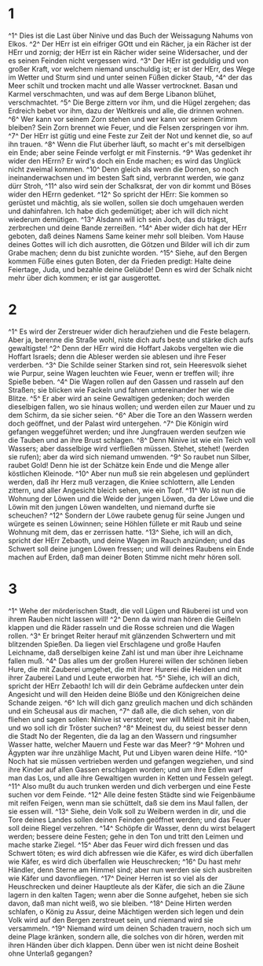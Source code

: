 # 1
^1^ Dies ist die Last über Ninive und das Buch der Weissagung Nahums von Elkos. ^2^ Der HErr ist ein eifriger GOtt und ein Rächer, ja ein Rächer ist der HErr und zornig; der HErr ist ein Rächer wider seine Widersacher, und der es seinen Feinden nicht vergessen wird. ^3^ Der HErr ist geduldig und von großer Kraft, vor welchem niemand unschuldig ist; er ist der HErr, des Wege im Wetter und Sturm sind und unter seinen Füßen dicker Staub, ^4^ der das Meer schilt und trocken macht und alle Wasser vertrocknet. Basan und Karmel verschmachten, und was auf dem Berge Libanon blühet, verschmachtet. ^5^ Die Berge zittern vor ihm, und die Hügel zergehen; das Erdreich bebet vor ihm, dazu der Weltkreis und alle, die drinnen wohnen. ^6^ Wer kann vor seinem Zorn stehen und wer kann vor seinem Grimm bleiben? Sein Zorn brennet wie Feuer, und die Felsen zerspringen vor ihm. ^7^ Der HErr ist gütig und eine Feste zur Zeit der Not und kennet die, so auf ihn trauen. ^8^ Wenn die Flut überher läuft, so macht er's mit derselbigen ein Ende; aber seine Feinde verfolgt er mit Finsternis. ^9^ Was gedenket ihr wider den HErrn? Er wird's doch ein Ende machen; es wird das Unglück nicht zweimal kommen. ^10^ Denn gleich als wenn die Dornen, so noch ineinanderwachsen und im besten Saft sind, verbrannt werden, wie ganz dürr Stroh, ^11^ also wird sein der Schalksrat, der von dir kommt und Böses wider den HErrn gedenket. ^12^ So spricht der HErr: Sie kommen so gerüstet und mächtig, als sie wollen, sollen sie doch umgehauen werden und dahinfahren. Ich habe dich gedemütiget; aber ich will dich nicht wiederum demütigen. ^13^ Alsdann will ich sein Joch, das du trägst, zerbrechen und deine Bande zerreißen. ^14^ Aber wider dich hat der HErr geboten, daß deines Namens Same keiner mehr soll bleiben. Vom Hause deines Gottes will ich dich ausrotten, die Götzen und Bilder will ich dir zum Grabe machen; denn du bist zunichte worden. ^15^ Siehe, auf den Bergen kommen Füße eines guten Boten, der da Frieden predigt: Halte deine Feiertage, Juda, und bezahle deine Gelübde! Denn es wird der Schalk nicht mehr über dich kommen; er ist gar ausgerottet.

# 2
^1^ Es wird der Zerstreuer wider dich heraufziehen und die Feste belagern. Aber ja, berenne die Straße wohl, niste dich aufs beste und stärke dich aufs gewaltigste! ^2^ Denn der HErr wird die Hoffart Jakobs vergelten wie die Hoffart Israels; denn die Ableser werden sie ablesen und ihre Feser verderben. ^3^ Die Schilde seiner Starken sind rot, sein Heeresvolk siehet wie Purpur, seine Wagen leuchten wie Feuer, wenn er treffen will; ihre Spieße beben. ^4^ Die Wagen rollen auf den Gassen und rasseln auf den Straßen; sie blicken wie Fackeln und fahren untereinander her wie die Blitze. ^5^ Er aber wird an seine Gewaltigen gedenken; doch werden dieselbigen fallen, wo sie hinaus wollen; und werden eilen zur Mauer und zu dem Schirm, da sie sicher seien. ^6^ Aber die Tore an den Wassern werden doch geöffnet, und der Palast wird untergehen. ^7^ Die Königin wird gefangen weggeführet werden; und ihre Jungfrauen werden seufzen wie die Tauben und an ihre Brust schlagen. ^8^ Denn Ninive ist wie ein Teich voll Wassers; aber dasselbige wird verfließen müssen. Stehet, stehet! (werden sie rufen); aber da wird sich niemand umwenden. ^9^ So raubet nun Silber, raubet Gold! Denn hie ist der Schätze kein Ende und die Menge aller köstlichen Kleinode. ^10^ Aber nun muß sie rein abgelesen und geplündert werden, daß ihr Herz muß verzagen, die Kniee schlottern, alle Lenden zittern, und aller Angesicht bleich sehen, wie ein Topf. ^11^ Wo ist nun die Wohnung der Löwen und die Weide der jungen Löwen, da der Löwe und die Löwin mit den jungen Löwen wandelten, und niemand durfte sie scheuchen? ^12^ Sondern der Löwe raubete genug für seine Jungen und würgete es seinen Löwinnen; seine Höhlen füllete er mit Raub und seine Wohnung mit dem, das er zerrissen hatte. ^13^ Siehe, ich will an dich, spricht der HErr Zebaoth, und deine Wagen im Rauch anzünden; und das Schwert soll deine jungen Löwen fressen; und will deines Raubens ein Ende machen auf Erden, daß man deiner Boten Stimme nicht mehr hören soll.

# 3
^1^ Wehe der mörderischen Stadt, die voll Lügen und Räuberei ist und von ihrem Rauben nicht lassen will! ^2^ Denn da wird man hören die Geißeln klappen und die Räder rasseln und die Rosse schreien und die Wagen rollen. ^3^ Er bringet Reiter herauf mit glänzenden Schwertern und mit blitzenden Spießen. Da liegen viel Erschlagene und große Haufen Leichname, daß derselbigen keine Zahl ist und man über ihre Leichname fallen muß. ^4^ Das alles um der großen Hurerei willen der schönen lieben Hure, die mit Zauberei umgehet, die mit ihrer Hurerei die Heiden und mit ihrer Zauberei Land und Leute erworben hat. ^5^ Siehe, ich will an dich, spricht der HErr Zebaoth! Ich will dir dein Gebräme aufdecken unter dein Angesicht und will den Heiden deine Blöße und den Königreichen deine Schande zeigen. ^6^ Ich will dich ganz greulich machen und dich schänden und ein Scheusal aus dir machen, ^7^ daß alle, die dich sehen, von dir fliehen und sagen sollen: Ninive ist verstöret; wer will Mitleid mit ihr haben, und wo soll ich dir Tröster suchen? ^8^ Meinest du, du seiest besser denn die Stadt No der Regenten, die da lag an den Wassern und ringsumher Wasser hatte, welcher Mauern und Feste war das Meer? ^9^ Mohren und Ägypten war ihre unzählige Macht, Put und Libyen waren deine Hilfe. ^10^ Noch hat sie müssen vertrieben werden und gefangen wegziehen, und sind ihre Kinder auf allen Gassen erschlagen worden; und um ihre Edlen warf man das Los, und alle ihre Gewaltigen wurden in Ketten und Fesseln gelegt. ^11^ Also mußt du auch trunken werden und dich verbergen und eine Feste suchen vor dem Feinde. ^12^ Alle deine festen Städte sind wie Feigenbäume mit reifen Feigen, wenn man sie schüttelt, daß sie dem ins Maul fallen, der sie essen will. ^13^ Siehe, dein Volk soll zu Weibern werden in dir, und die Tore deines Landes sollen deinen Feinden geöffnet werden; und das Feuer soll deine Riegel verzehren. ^14^ Schöpfe dir Wasser, denn du wirst belagert werden; bessere deine Festen; gehe in den Ton und tritt den Leimen und mache starke Ziegel. ^15^ Aber das Feuer wird dich fressen und das Schwert töten; es wird dich abfressen wie die Käfer, es wird dich überfallen wie Käfer, es wird dich überfallen wie Heuschrecken; ^16^ Du hast mehr Händler, denn Sterne am Himmel sind; aber nun werden sie sich ausbreiten wie Käfer und davonfliegen. ^17^ Deiner Herren ist so viel als der Heuschrecken und deiner Hauptleute als der Käfer, die sich an die Zäune lagern in den kalten Tagen; wenn aber die Sonne aufgehet, heben sie sich davon, daß man nicht weiß, wo sie bleiben. ^18^ Deine Hirten werden schlafen, o König zu Assur, deine Mächtigen werden sich legen und dein Volk wird auf den Bergen zerstreuet sein, und niemand wird sie versammeln. ^19^ Niemand wird um deinen Schaden trauern, noch sich um deine Plage kränken, sondern alle, die solches von dir hören, werden mit ihren Händen über dich klappen. Denn über wen ist nicht deine Bosheit ohne Unterlaß gegangen?